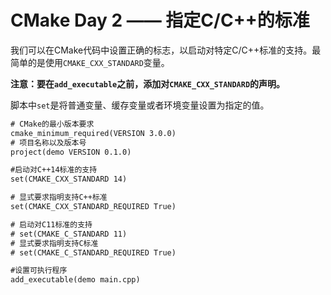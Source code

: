 # CMake Day 2 —— 指定C/C++的标准

我们可以在CMake代码中设置正确的标志，以启动对特定C/C++标准的支持。最简单的是使用`CMAKE_CXX_STANDARD`变量。

**注意：要在`add_executable`之前，添加对`CMAKE_CXX_STANDARD`的声明。**

脚本中`set`是将普通变量、缓存变量或者环境变量设置为指定的值。

```CMakeLists.txt
# CMake的最小版本要求
cmake_minimum_required(VERSION 3.0.0)
# 项目名称以及版本号
project(demo VERSION 0.1.0)

#启动对C++14标准的支持
set(CMAKE_CXX_STANDARD 14)

# 显式要求指明支持C++标准
set(CMAKE_CXX_STANDARD_REQUIRED True)

# 启动对C11标准的支持
# set(CMAKE_C_STANDARD 11)
# 显式要求指明支持C标准
# set(CMAKE_C_STANDARD_REQUIRED True)

#设置可执行程序
add_executable(demo main.cpp)
```
